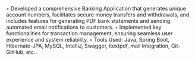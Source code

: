 ◦ Developed a comprehensive Banking Application that generates unique account numbers, facilitates secure money transfers and withdrawals, 
and includes features for generating PDF bank statements and sending automated email notifications to customers. 
◦ Implemented key functionalities for transaction management, ensuring seamless user experience and system reliability. 
◦ Tools Used: Java, Spring Boot, Hibernate-JPA, MySQL, IntelliJ, Swagger, itextpdf, mail Integration, Git- GitHub, etc..
